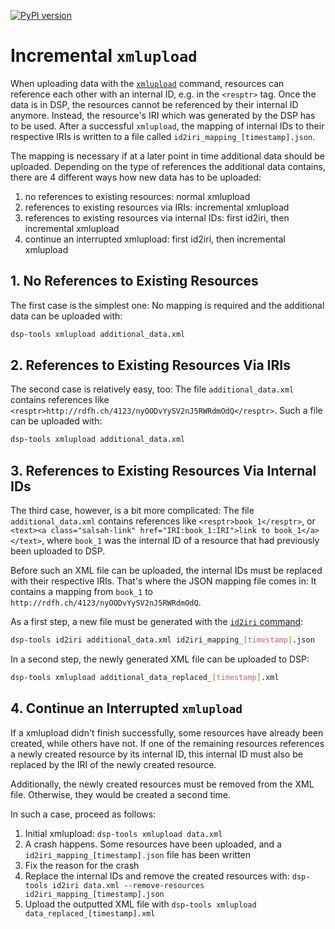 [![PyPI version](https://badge.fury.io/py/dsp-tools.svg)](https://badge.fury.io/py/dsp-tools)

# Incremental `xmlupload`

When uploading data with the [`xmlupload`](./cli-commands.md#xmlupload) command,
resources can reference each other with an internal ID,
e.g. in the `<resptr>` tag.
Once the data is in DSP,
the resources cannot be referenced by their internal ID anymore.
Instead, the resource's IRI which was generated by the DSP has to be used.
After a successful `xmlupload`, 
the mapping of internal IDs to their respective IRIs 
is written to a file called `id2iri_mapping_[timestamp].json`.

The mapping is necessary if at a later point in time additional data should be uploaded.
Depending on the type of references the additional data contains,
there are 4 different ways how new data has to be uploaded:

1. no references to existing resources: normal xmlupload
2. references to existing resources via IRIs: incremental xmlupload
3. references to existing resources via internal IDs: first id2iri, then incremental xmlupload
4. continue an interrupted xmlupload: first id2iri, then incremental xmlupload



## 1. No References to Existing Resources

The first case is the simplest one:
No mapping is required and the additional data can be uploaded with:

```bash
dsp-tools xmlupload additional_data.xml
```



## 2. References to Existing Resources Via IRIs

The second case is relatively easy, too:
The file `additional_data.xml` contains references like `<resptr>http://rdfh.ch/4123/nyOODvYySV2nJ5RWRdmOdQ</resptr>`. 
Such a file can be uploaded with:

```bash
dsp-tools xmlupload additional_data.xml
```



## 3. References to Existing Resources Via Internal IDs

The third case, however, is a bit more complicated:
The file `additional_data.xml` contains references like `<resptr>book_1</resptr>`,
or `<text><a class="salsah-link" href="IRI:book_1:IRI">link to book_1</a></text>`,
where `book_1` was the internal ID of a resource that had previously been uploaded to DSP.

Before such an XML file can be uploaded,
the internal IDs must be replaced with their respective IRIs.
That's where the JSON mapping file comes in:
It contains a mapping from `book_1` to `http://rdfh.ch/4123/nyOODvYySV2nJ5RWRdmOdQ`.

As a first step, 
a new file must be generated 
with the [`id2iri` command](./cli-commands.md#id2iri):

```bash
dsp-tools id2iri additional_data.xml id2iri_mapping_[timestamp].json
```

In a second step, the newly generated XML file can be uploaded to DSP:

```bash
dsp-tools xmlupload additional_data_replaced_[timestamp].xml
```



## 4. Continue an Interrupted `xmlupload`

If a xmlupload didn't finish successfully, 
some resources have already been created, while others have not.
If one of the remaining resources references a newly created resource by its internal ID,
this internal ID must also be replaced by the IRI of the newly created resource.

Additionally, the newly created resources must be removed from the XML file.
Otherwise, they would be created a second time.

In such a case, proceed as follows:

1. Initial xmlupload: `dsp-tools xmlupload data.xml`
2. A crash happens. Some resources have been uploaded, and a `id2iri_mapping_[timestamp].json` file has been written
3. Fix the reason for the crash
4. Replace the internal IDs and remove the created resources with: 
   `dsp-tools id2iri data.xml --remove-resources id2iri_mapping_[timestamp].json`
5. Upload the outputted XML file with `dsp-tools xmlupload data_replaced_[timestamp].xml`
